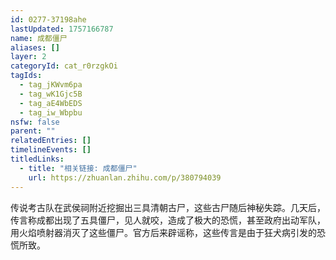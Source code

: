 ```yaml
---
id: 0277-37198ahe
lastUpdated: 1757166787
name: 成都僵尸
aliases: []
layer: 2
categoryId: cat_r0rzgkOi
tagIds:
  - tag_jKWvm6pa
  - tag_wK1Gjc5B
  - tag_aE4WbEDS
  - tag_iw_Wbpbu
nsfw: false
parent: ""
relatedEntries: []
timelineEvents: []
titledLinks:
  - title: "相关链接: 成都僵尸"
    url: https://zhuanlan.zhihu.com/p/380794039
---
```


传说考古队在武侯祠附近挖掘出三具清朝古尸，这些古尸随后神秘失踪。几天后，传言称成都出现了五具僵尸，见人就咬，造成了极大的恐慌，甚至政府出动军队，用火焰喷射器消灭了这些僵尸。官方后来辟谣称，这些传言是由于狂犬病引发的恐慌所致。